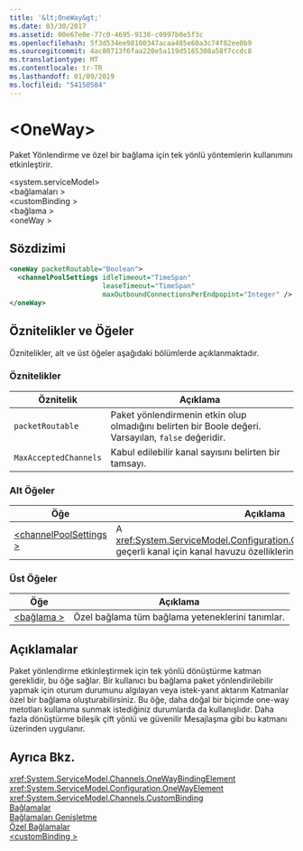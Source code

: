 ```yaml
---
title: '&lt;OneWay&gt;'
ms.date: 03/30/2017
ms.assetid: 00e67e0e-77c0-4695-9138-c0997b0e5f3c
ms.openlocfilehash: 5f3d534ee98100347acaa485e60a3c74f82ee0b9
ms.sourcegitcommit: 4ac80713f6faa220e5a119d5165308a58f7ccdc8
ms.translationtype: MT
ms.contentlocale: tr-TR
ms.lasthandoff: 01/09/2019
ms.locfileid: "54150584"
---
```

# <a name="ltonewaygt"></a>&lt;OneWay&gt;
Paket Yönlendirme ve özel bir bağlama için tek yönlü yöntemlerin kullanımını etkinleştirir.  
  
 \<system.serviceModel>  
\<bağlamaları >  
\<customBinding >  
\<bağlama >  
\<oneWay >  
  
## <a name="syntax"></a>Sözdizimi  
  
```xml  
<oneWay packetRoutable="Boolean">
  <channelPoolSettings idleTimeout="TimeSpan"
                       leaseTimeout="TimeSpan"
                       maxOutboundConnectionsPerEndpopint="Integer" />
</oneWay>
```  
  
## <a name="attributes-and-elements"></a>Öznitelikler ve Öğeler  
 Öznitelikler, alt ve üst öğeler aşağıdaki bölümlerde açıklanmaktadır.  
  
### <a name="attributes"></a>Öznitelikler  
  
|Öznitelik|Açıklama|  
|---------------|-----------------|  
|`packetRoutable`|Paket yönlendirmenin etkin olup olmadığını belirten bir Boole değeri. Varsayılan, `false` değeridir.|  
|`MaxAcceptedChannels`|Kabul edilebilir kanal sayısını belirten bir tamsayı.|  
  
### <a name="child-elements"></a>Alt Öğeler  
  
|Öğe|Açıklama|  
|-------------|-----------------|  
|[\<channelPoolSettings >](../../../../../docs/framework/configure-apps/file-schema/wcf/channelpoolsettings.md)|A <xref:System.ServiceModel.Configuration.ChannelPoolSettingsElement> geçerli kanal için kanal havuzu özelliklerini içeren nesne.|  
  
### <a name="parent-elements"></a>Üst Öğeler  
  
|Öğe|Açıklama|  
|-------------|-----------------|  
|[\<bağlama >](../../../../../docs/framework/misc/binding.md)|Özel bağlama tüm bağlama yeteneklerini tanımlar.|  
  
## <a name="remarks"></a>Açıklamalar  
 Paket yönlendirme etkinleştirmek için tek yönlü dönüştürme katman gereklidir, bu öğe sağlar. Bir kullanıcı bu bağlama paket yönlendirilebilir yapmak için oturum durumunu algılayan veya istek-yanıt aktarım Katmanlar özel bir bağlama oluşturabilirsiniz. Bu öğe, daha doğal bir biçimde one-way metotları kullanıma sunmak istediğiniz durumlarda da kullanışlıdır. Daha fazla dönüştürme bileşik çift yönlü ve güvenilir Mesajlaşma gibi bu katmanı üzerinden uygulanır.  
  
## <a name="see-also"></a>Ayrıca Bkz.  
 <xref:System.ServiceModel.Channels.OneWayBindingElement>  
 <xref:System.ServiceModel.Configuration.OneWayElement>  
 <xref:System.ServiceModel.Channels.CustomBinding>  
 [Bağlamalar](../../../../../docs/framework/wcf/bindings.md)  
 [Bağlamaları Genişletme](../../../../../docs/framework/wcf/extending/extending-bindings.md)  
 [Özel Bağlamalar](../../../../../docs/framework/wcf/extending/custom-bindings.md)  
 [\<customBinding >](../../../../../docs/framework/configure-apps/file-schema/wcf/custombinding.md)
